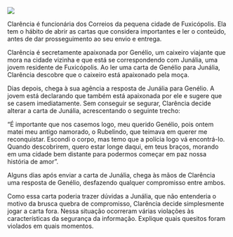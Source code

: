 [![](https://ampli-images.s3.amazonaws.com/production/d5ba5b3a-ad2e-4a7a-8c5b-991608754fe5/original)](https://ampli-images.s3.amazonaws.com/production/d5ba5b3a-ad2e-4a7a-8c5b-991608754fe5/original)

Clarência é funcionária dos Correios da pequena cidade de Fuxicópolis. Ela tem o hábito de abrir as cartas que considera importantes e ler o conteúdo, antes de dar prosseguimento ao seu envio e entrega.

Clarência é secretamente apaixonada por Genélio, um caixeiro viajante que mora na cidade vizinha e que está se correspondendo com Junália, uma jovem residente de Fuxicópolis. Ao ler uma carta de Genélio para Junália, Clarência descobre que o caixeiro está apaixonado pela moça.

Dias depois, chega à sua agência a resposta de Junália para Genélio. A jovem está declarando que também está apaixonada por ele e sugere que se casem imediatamente. Sem conseguir se segurar, Clarência decide alterar a carta de Junália, acrescentando o seguinte trecho:

“É importante que nos casemos logo, meu querido Genélio, pois ontem matei meu antigo namorado, o Rubelindo, que teimava em querer me reconquistar. Escondi o corpo, mas temo que a polícia logo vá encontrá-lo. Quando descobrirem, quero estar longe daqui, em teus braços, morando em uma cidade bem distante para podermos começar em paz nossa história de amor”.

Alguns dias após enviar a carta de Junália, chega às mãos de Clarência uma resposta de Genélio, desfazendo qualquer compromisso entre ambos.

Como essa carta poderia trazer dúvidas a Junália, que não entenderia o motivo da brusca quebra de compromisso, Clarência decide simplesmente jogar a carta fora. Nessa situação ocorreram várias violações às características da segurança da informação. Explique quais quesitos foram violados em quais momentos.